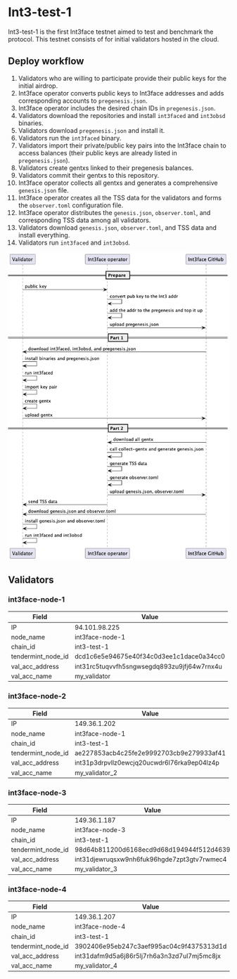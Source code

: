 # Int3-test-1

Int3-test-1 is the first Int3face testnet aimed to test and benchmark the protocol. This testnet consists of for initial
validators hosted in the cloud.

## Deploy workflow

1. Validators who are willing to participate provide their public keys for the initial airdrop.
2. Int3face operator converts public keys to Int3face addresses and adds corresponding accounts to `pregenesis.json`.
3. Int3face operator includes the desired chain IDs in `pregenesis.json`.
4. Validators download the repositories and install `int3faced` and `int3obsd` binaries.
5. Validators download `pregenesis.json` and install it.
6. Validators run the `int3faced` binary.
7. Validators import their private/public key pairs into the Int3face chain to access balances (their public keys are already listed in `pregenesis.json`).
8. Validators create gentxs linked to their pregenesis balances.
9. Validators commit their gentxs to this repository.
10. Int3face operator collects all gentxs and generates a comprehensive `genesis.json` file.
11. Int3face operator creates all the TSS data for the validators and forms the `observer.toml` configuration file.
12. Int3face operator distributes the `genesis.json`, `observer.toml`, and corresponding TSS data among all validators.
13. Validators download `genesis.json`, `observer.toml`, and TSS data and install everything.
14. Validators run `int3faced` and `int3obsd`.

![deploy.png](images/deploy.png)

## Validators

### int3face-node-1

| Field              | Value                                       |
|--------------------|---------------------------------------------|
| IP                 | 94.101.98.225                               |
| node_name          | int3face-node-1                             |
| chain_id           | int3-test-1                                 |
| tendermint_node_id | dcd1c6e5e94675e40f34c0d3ee1c1dace0a34cc0    |
| val_acc_address    | int31rc5tuqvvfh5sngwsegdq893zu9jfj64w7rnx4u |
| val_acc_name       | my_validator                                |

### int3face-node-2

| Field              | Value                                       |
|--------------------|---------------------------------------------|
| IP                 | 149.36.1.202                                |
| node_name          | int3face-node-1                             |
| chain_id           | int3-test-1                                 |
| tendermint_node_id | ae227853acb4c25fe2e9992703cb9e279933af41    |
| val_acc_address    | int31p3drpvllz0ewcjq20ucwdr6l76rka9ep04lz4p |
| val_acc_name       | my_validator_2                              |

### int3face-node-3

| Field              | Value                                       |
|--------------------|---------------------------------------------|
| IP                 | 149.36.1.187                                |
| node_name          | int3face-node-3                             |
| chain_id           | int3-test-1                                 |
| tendermint_node_id | 98d64b811200d6168ecd9d68d194944f512d4639    |
| val_acc_address    | int31djewruqsxw9nh6fuk96hgde7zpt3gtv7rwmec4 |
| val_acc_name       | my_validator_3                              |

### int3face-node-4

| Field              | Value                                       |
|--------------------|---------------------------------------------|
| IP                 | 149.36.1.207                                |
| node_name          | int3face-node-4                             |
| chain_id           | int3-test-1                                 |
| tendermint_node_id | 3902406e95eb247c3aef995ac04c9f4375313d1d    |
| val_acc_address    | int31dafm9d5a6j86r5lj7rh6a3n3zd7ul7mj5mc8jx |
| val_acc_name       | my_validator_4                              |
